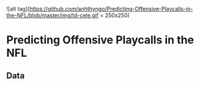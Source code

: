![alt tag](https://github.com/anhthyngo/Predicting-Offensive-Playcalls-in-the-NFL/blob/master/img/td-cele.gif = 250x250)
# Predicting Offensive Playcalls in the NFL

## Data
